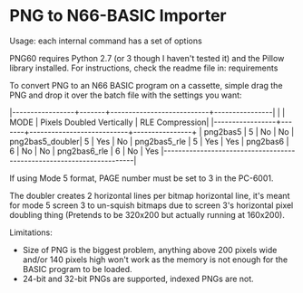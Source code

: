 PNG to N66-BASIC Importer
===============================

Usage: each internal command has a set of options

PNG60 requires Python 2.7 (or 3 though I haven't tested it) and the Pillow library installed. For instructions, check the readme file in: requirements

To convert PNG to an N66 BASIC program on a cassette, simple drag the PNG and drop it over the batch file with the settings you want:

|-----------------+-------+---------------------------+----------------|
|				  | MODE  |	Pixels Doubled Vertically | RLE Compression|
|-----------------+-------+---------------------------+----------------+
| png2bas5		  | 5	  | No						  | No
| png2bas5_doubler| 5	  | Yes						  | No
| png2bas5_rle	  | 5	  | Yes						  | Yes
| png2bas6		  | 6	  | No						  | No
| png2bas6_rle	  | 6	  | No						  | Yes
|----------------------------------------------------------------------|

If using Mode 5 format, PAGE number must be set to 3 in the PC-6001.

The doubler creates 2 horizontal lines per bitmap horizontal line, it's meant for mode 5 screen 3 to un-squish bitmaps due to screen 3's horizontal pixel doubling thing (Pretends to be 320x200 but actually running at 160x200).

Limitations:

- Size of PNG is the biggest problem, anything above 200 pixels wide and/or 140 pixels high won't work as the memory is not enough for the BASIC program to be loaded.
- 24-bit and 32-bit PNGs are supported, indexed PNGs are not.
